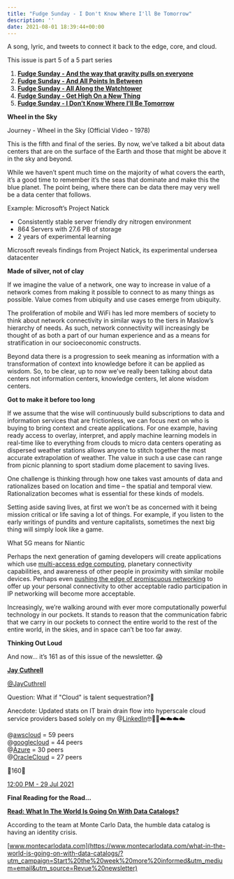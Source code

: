 ```yaml
---
title: "Fudge Sunday - I Don't Know Where I'll Be Tomorrow"
description: ''
date: 2021-08-01 18:39:44+00:00
---
```




A song, lyric, and tweets to connect it back to the edge, core, and cloud.

This issue is part 5 of a 5 part series

1. **[Fudge Sunday - And the way that gravity pulls on everyone](https://sunday.fudge.org/issues/fudge-sunday-and-the-way-that-gravity-pulls-on-everyone-673047?utm_campaign=Start%20the%20week%20more%20informed&utm_medium=email&utm_source=Revue%20newsletter)**
2. **[Fudge Sunday - And All Points In Between](https://sunday.fudge.org/issues/fudge-sunday-and-all-points-in-between-679406?utm_campaign=Start%20the%20week%20more%20informed&utm_medium=email&utm_source=Revue%20newsletter)**
3. **[Fudge Sunday - All Along the Watchtower](https://sunday.fudge.org/issues/fudge-sunday-all-along-the-watchtower-679407?utm_campaign=Start%20the%20week%20more%20informed&utm_medium=email&utm_source=Revue%20newsletter)**
4. **[Fudge Sunday - Get High On a New Thing](https://sunday.fudge.org/issues/fudge-sunday-get-high-on-a-new-thing-679408?utm_campaign=Start%20the%20week%20more%20informed&utm_medium=email&utm_source=Revue%20newsletter)**
5. **[Fudge Sunday - I Don’t Know Where I’ll Be Tomorrow](https://sunday.fudge.org/issues/fudge-sunday-i-don-t-know-where-i-ll-be-tomorrow-679416/56ccc47b-52b9-43df-966b-dcd54aef17ab?utm_campaign=Start%20the%20week%20more%20informed&utm_medium=email&utm_source=Revue%20newsletter)**

 **Wheel in the Sky**

Journey - Wheel in the Sky (Official Video - 1978)

This is the fifth and final of the series. By now, we’ve talked a bit about data centers that are on the surface of the Earth and those that might be above it in the sky and beyond.

While we haven’t spent much time on the majority of what covers the earth, it’s a good time to remember it’s the seas that dominate and make this the blue planet. The point being, where there can be data there may very well be a data center that follows.

Example: Microsoft’s Project Natick

* Consistently stable server friendly dry nitrogen environment
* 864 Servers with 27.6 PB of storage
* 2 years of experimental learning

Microsoft reveals findings from Project Natick, its experimental undersea datacenter

 **Made of silver, not of clay**

If we imagine the value of a network, one way to increase in value of a network comes from making it possible to connect to as many things as possible. Value comes from ubiquity and use cases emerge from ubiquity.

The proliferation of mobile and WiFi has led more members of society to think about network connectivity in similar ways to the tiers in Maslow’s hierarchy of needs. As such, network connectivity will increasingly be thought of as both a part of our human experience and as a means for stratification in our socioeconomic constructs.

Beyond data there is a progression to seek meaning as information with a transformation of context into knowledge before it can be applied as wisdom. So, to be clear, up to now we’ve really been talking about data centers not information centers, knowledge centers, let alone wisdom centers.

 **Got to make it before too long**

If we assume that the wise will continuously build subscriptions to data and information services that are frictionless, we can focus next on who is buying to bring context and create applications. For one example, having ready access to overlay, interpret, and apply machine learning models in real-time like to everything from clouds to micro data centers operating as dispersed weather stations allows anyone to stitch together the most accurate extrapolation of weather. The value in such a use case can range from picnic planning to sport stadium dome placement to saving lives.

One challenge is thinking through how one takes vast amounts of data and rationalizes based on location and time – the spatial and temporal view. Rationalization becomes what is essential for these kinds of models.

Setting aside saving lives, at first we won’t be as concerned with it being mission critical or life saving a lot of things. For example, if you listen to the early writings of pundits and venture capitalists, sometimes the next big thing will simply look like a game.

What 5G means for Niantic

Perhaps the next generation of gaming developers will create applications which use [multi-access edge computing](https://www.etsi.org/technologies/multi-access-edge-computing?utm_campaign=Start%20the%20week%20more%20informed&utm_medium=email&utm_source=Revue%20newsletter), planetary connectivity capabilities, and awareness of other people in proximity with similar mobile devices. Perhaps even [pushing the edge of promiscuous networking](https://www.amazon.com/Amazon-Sidewalk/?utm_campaign=Start%20the%20week%20more%20informed&utm_medium=email&utm_source=Revue%20newsletter) to offer up your personal connectivity to other acceptable radio participation in IP networking will become more acceptable.

Increasingly, we’re walking around with ever more computationally powerful technology in our pockets. It stands to reason that the communication fabric that we carry in our pockets to connect the entire world to the rest of the entire world, in the skies, and in space can’t be too far away.

 **Thinking Out Loud**

And now… it’s 161 as of this issue of the newsletter. 😱

**[Jay Cuthrell](https://web.archive.org/web/20230000000000*/https://twitter.com/jaycuthrell/status/1420776189547925506)**

[@JayCuthrell](https://web.archive.org/web/20230000000000*/https://twitter.com/jaycuthrell/status/1420776189547925506)

Question: What if "Cloud" is talent sequestration?🤔  
  
Anecdote: Updated stats on IT brain drain flow into hyperscale cloud service providers based solely on my @[LinkedIn](https://twitter.com/LinkedIn)🤓🧠💸☁️☁️☁️☁️  
  
@[awscloud](https://twitter.com/awscloud) = 59 peers  
@[googlecloud](https://twitter.com/googlecloud) = 44 peers  
@[Azure](https://twitter.com/Azure) = 30 peers  
@[OracleCloud](https://twitter.com/OracleCloud) = 27 peers  
  
🤯160🤯

[12:00 PM - 29 Jul 2021](https://web.archive.org/web/20230000000000*/https://twitter.com/jaycuthrell/status/1420776189547925506)

 **Final Reading for the Road...**

**[Read: What In The World Is Going On With Data Catalogs?](https://www.montecarlodata.com/what-in-the-world-is-going-on-with-data-catalogs/?utm_campaign=Start%20the%20week%20more%20informed&utm_medium=email&utm_source=Revue%20newsletter)**

According to the team at Monte Carlo Data, the humble data catalog is having an identity crisis.

[www.montecarlodata.com](https://www.montecarlodata.com/what-in-the-world-is-going-on-with-data-catalogs/?utm_campaign=Start%20the%20week%20more%20informed&utm_medium=email&utm_source=Revue%20newsletter)









